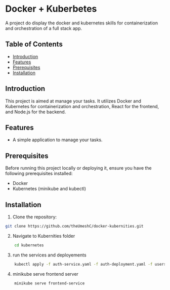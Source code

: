 # Docker + Kuberbetes

A project do display the docker and kubernetes skills for containerization and orchestration of a full stack app.

## Table of Contents

- [Introduction](#introduction)
- [Features](#features)
- [Prerequisites](#prerequisites)
- [Installation](#installation)

## Introduction

This project is aimed at manage your tasks. It utilizes Docker and Kubernetes for containerization and orchestration, React for the frontend, and Node.js for the backend.

## Features

- A simple application to manage your tasks.

## Prerequisites

Before running this project locally or deploying it, ensure you have the following prerequisites installed:

- Docker
- Kubernetes (minikube and kubectl)

## Installation

1. Clone the repository:

```bash
git clone https://github.com/theUmeshC/docker-kubernities.git
```

2. Navigate to Kubernities folder

``` bash
    cd kubernetes
```

3. run the services and deployements

``` bash
    kubectl apply -f auth-service.yaml -f auth-deployment.yaml -f users-service.yaml -f users-deployment.yaml -f tasks-service.yaml -f tasks-deployment.yaml -f frontend-service.yaml -f frontend-deployment.yaml
```

4. minikube serve frontend server

``` bash
    minikube serve frontend-service
```
